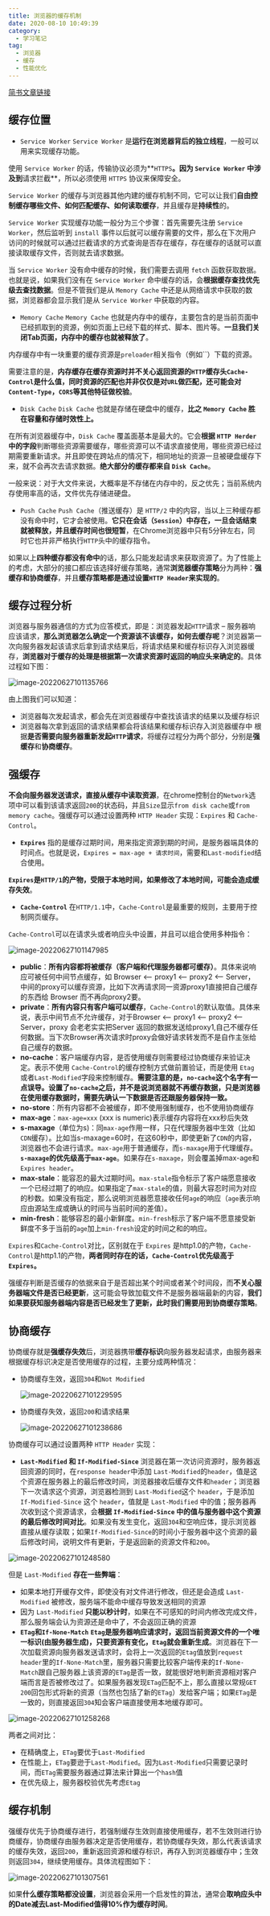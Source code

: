 ```yaml
---
title: 浏览器的缓存机制
date: 2020-08-10 10:49:39
category:
  - 学习笔记
tag:
  - 浏览器
  - 缓存
  - 性能优化
---
```


[简书文章链接](https://www.jianshu.com/p/54cc04190252)

## **缓存位置**

-   `Service Worker`
`Service Worker` 是**运行在浏览器背后的独立线程**，一般可以用来实现缓存功能。

使用 `Service Worker` 的话，传输协议必须为**`HTTPS`**。因为 `Service Worker` 中涉及到**请求拦截**，所以必须使用 `HTTPS` 协议来保障安全。

`Service Worker` 的缓存与浏览器其他内建的缓存机制不同，它可以让我们**自由控制缓存哪些文件、如何匹配缓存、如何读取缓存**，并且缓存是**持续性**的。

`Service Worker` 实现缓存功能一般分为三个步骤：首先需要先注册 `Service Worker`，然后监听到 `install` 事件以后就可以缓存需要的文件，那么在下次用户访问的时候就可以通过拦截请求的方式查询是否存在缓存，存在缓存的话就可以直接读取缓存文件，否则就去请求数据。

当 `Service Worker` 没有命中缓存的时候，我们需要去调用 `fetch` 函数获取数据。也就是说，如果我们没有在 `Service Worker` 命中缓存的话，会**根据缓存查找优先级去查找数据**。但是不管我们是从 `Memory Cache` 中还是从网络请求中获取的数据，浏览器都会显示我们是从 `Service Worker` 中获取的内容。
-   `Memory Cache`
`Memory Cache` 也就是内存中的缓存，主要包含的是当前页面中已经抓取到的资源，例如页面上已经下载的样式、脚本、图片等。**一旦我们关闭Tab页面，内存中的缓存也就被释放了**。

内存缓存中有一块重要的缓存资源是`preloader`相关指令（例如\`<link rel="prefetch">`）下载的资源。

需要注意的是，**内存缓存在缓存资源时并不关心返回资源的`HTTP`缓存头`Cache-Control`是什么值，同时资源的匹配也并非仅仅是对`URL`做匹配，还可能会对`Content-Type`，`CORS`等其他特征做校验**。
-   `Disk Cache`
`Disk Cache` 也就是存储在硬盘中的缓存，**比之 `Memory Cache` 胜在容量和存储时效性上。**

在所有浏览器缓存中，`Disk Cache` 覆盖面基本是最大的。它会**根据 `HTTP Herder` 中的字段**判断哪些资源需要缓存，哪些资源可以不请求直接使用，哪些资源已经过期需要重新请求。并且即使在跨站点的情况下，相同地址的资源一旦被硬盘缓存下来，就不会再次去请求数据。**绝大部分的缓存都来自 `Disk Cache`**。

一般来说：对于大文件来说，大概率是不存储在内存中的，反之优先；当前系统内存使用率高的话，文件优先存储进硬盘。
-   `Push Cache`
`Push Cache`（推送缓存）是 `HTTP/2` 中的内容，当以上三种缓存都没有命中时，它才会被使用。**它只在会话（`Session`）中存在，一旦会话结束就被释放，并且缓存时间也很短暂**，在Chrome浏览器中只有5分钟左右，同时它也并非严格执行`HTTP`头中的缓存指令。

如果以上**四种缓存都没有命中**的话，那么只能发起请求来获取资源了。为了性能上的考虑，大部分的接口都应该选择好缓存策略，通常**浏览器缓存策略**分为两种：**强缓存和协商缓存**，并且**缓存策略都是通过设置`HTTP Header`来实现的**。

## **缓存过程分析**

浏览器与服务器通信的方式为应答模式，即是：浏览器发起`HTTP`请求 – 服务器响应该请求，**那么浏览器怎么确定一个资源该不该缓存，如何去缓存呢**？浏览器第一次向服务器发起该请求后拿到请求结果后，将请求结果和缓存标识存入浏览器缓存，**浏览器对于缓存的处理是根据第一次请求资源时返回的响应头来确定的**。具体过程如下图：

![image-20220627101135766](./img/image-20220627101135766.png)

由上图我们可以知道：

-   浏览器每次发起请求，都会先在浏览器缓存中查找该请求的结果以及缓存标识
-   浏览器每次拿到返回的请求结果都会将该结果和缓存标识存入浏览器缓存中
根据**是否需要向服务器重新发起`HTTP`请求**，将缓存过程分为两个部分，分别是**强缓存**和**协商缓存**。

## **强缓存**

**不会向服务器发送请求，直接从缓存中读取资源**，在chrome控制台的`Network`选项中可以看到该请求返回`200`的状态码，并且`Size`显示`from disk cache`或`from memory cache`。强缓存可以通过设置两种 `HTTP Header` 实现：`Expires` 和 `Cache-Control`。

-   **`Expires`**
指的是缓存过期时间，用来指定资源到期的时间，是服务器端具体的时间点。也就是说，`Expires = max-age + 请求时间`，需要和`Last-modified`结合使用。

**`Expires`是`HTTP/1`的产物，受限于本地时间，如果修改了本地时间，可能会造成缓存失效**。

-   **`Cache-Control`**
在`HTTP/1.1`中，`Cache-Control`是最重要的规则，主要用于控制网页缓存。

`Cache-Control`可以在请求头或者响应头中设置，并且可以组合使用多种指令：

![image-20220627101147985](./img/image-20220627101147985.png)
-   **public**：**所有内容都将被缓存（客户端和代理服务器都可缓存）**。具体来说响应可被任何中间节点缓存，如 Browser \<-- proxy1 \<-- proxy2 \<-- Server，中间的proxy可以缓存资源，比如下次再请求同一资源proxy1直接把自己缓存的东西给 Browser 而不再向proxy2要。
-   **private**：**所有内容只有客户端可以缓存**，`Cache-Control`的默认取值。具体来说，表示中间节点不允许缓存，对于Browser \<-- proxy1 \<-- proxy2 \<-- Server，proxy 会老老实实把Server 返回的数据发送给proxy1,自己不缓存任何数据。当下次Browser再次请求时proxy会做好请求转发而不是自作主张给自己缓存的数据。
-   **no-cache**：客户端缓存内容，是否使用缓存则需要经过协商缓存来验证决定。表示不使用 `Cache-Control`的缓存控制方式做前置验证，而是使用 `Etag` 或者`Last-Modified`字段来控制缓存。**需要注意的是，`no-cache`这个名字有一点误导。设置了`no-cache`之后，并不是说浏览器就不再缓存数据，只是浏览器在使用缓存数据时，需要先确认一下数据是否还跟服务器保持一致。**
-   **no-store**：所有内容都不会被缓存，即不使用强制缓存，也不使用协商缓存
-   **max-age**：`max-age=xxx` (xxx is numeric)表示缓存内容将在xxx秒后失效
-   **s-maxage**（单位为s)：同`max-age`作用一样，只在代理服务器中生效（比如`CDN`缓存）。比如当s-maxage=60时，在这60秒中，即使更新了`CDN`的内容，浏览器也不会进行请求。`max-age`用于普通缓存，而`s-maxage`用于代理缓存。**`s-maxage`的优先级高于`max-age`**。如果存在`s-maxage`，则会覆盖掉max-age和`Expires header`。
-   **max-stale**：能容忍的最大过期时间。`max-stale`指令标示了客户端愿意接收一个已经过期了的响应。如果指定了`max-stale`的值，则最大容忍时间为对应的秒数。如果没有指定，那么说明浏览器愿意接收任何`age`的响应（`age`表示响应由源站生成或确认的时间与当前时间的差值）。
-   **min-fresh**：能够容忍的最小新鲜度。`min-fresh`标示了客户端不愿意接受新鲜度不多于当前的`age`加上`min-fresh`设定的时间之和的响应。

`Expires`和`Cache-Control`对比，区别就在于 `Expires` 是http1.0的产物，`Cache-Control`是http1.1的产物，**两者同时存在的话，`Cache-Control`优先级高于`Expires`。**

强缓存判断是否缓存的依据来自于是否超出某个时间或者某个时间段，而**不关心服务器端文件是否已经更新**，这可能会导致加载文件不是服务器端最新的内容，**我们如果要获知服务器端内容是否已经发生了更新，**此时我们需要用到**协商缓存策略**。

## **协商缓存**

协商缓存就是**强缓存失效**后，浏览器携带**缓存标识**向服务器发起请求，由服务器来根据缓存标识决定是否使用缓存的过程，主要分成两种情况：

- 协商缓存生效，返回`304`和`Not Modified`

  ![image-20220627101229595](./img/image-20220627101229595.png)

- 协商缓存失效，返回`200`和请求结果

  ![image-20220627101238686](./img/image-20220627101238686.png)

协商缓存可以通过设置两种 `HTTP Header` 实现：
-   **`Last-Modified` 和 `If-Modified-Since`**
浏览器在第一次访问资源时，服务器返回资源的同时，在`response header`中添加 `Last-Modified`的`header`，值是这个资源在服务器上的最后修改时间，浏览器接收后缓存文件和`header`；浏览器下一次请求这个资源，浏览器检测到 `Last-Modified`这个 `header`，于是添加 `If-Modified-Since` 这个 `header`，值就是 `Last-Modified` 中的值；服务器再次收到这个资源请求，会**根据 `If-Modified-Since` 中的值与服务器中这个资源的最后修改时间对比**。如果没有发生变化，返回`304`和空响应体，提示浏览器直接从缓存读取；如果`If-Modified-Since`的时间小于服务器中这个资源的最后修改时间，说明文件有更新，于是返回新的资源文件和`200`。

![image-20220627101248580](./img/image-20220627101248580.png)

但是 `Last-Modified` **存在一些弊端**：
-   如果本地打开缓存文件，即使没有对文件进行修改，但还是会造成 `Last-Modified` 被修改，服务端不能命中缓存导致发送相同的资源
-   因为 `Last-Modified` **只能以秒计时**，如果在不可感知的时间内修改完成文件，那么服务端会认为资源还是命中了，不会返回正确的资源
-   **`ETag`和`If-None-Match`**
**`Etag`是服务器响应请求时，返回当前资源文件的一个唯一标识(由服务器生成)，只要资源有变化，`Etag`就会重新生成**。浏览器在下一次加载资源向服务器发送请求时，会将上一次返回的`Etag`值放到`request header`里的`If-None-Match`里，服务器只需要比较客户端传来的`If-None-Match`跟自己服务器上该资源的`ETag`是否一致，就能很好地判断资源相对客户端而言是否被修改过了。如果服务器发现`ETag`匹配不上，那么直接以常规`GET 200`回包形式将新的资源（当然也包括了新的`ETag`）发给客户端；如果`ETag`是一致的，则直接返回`304`知会客户端直接使用本地缓存即可。

![image-20220627101258268](./img/image-20220627101258268.png)

两者之间对比：
-   在精确度上，`ETag`要优于`Last-Modified`
-   在性能上，`ETag`要逊于`Last-Modified`。因为`Last-Modified`只需要记录时间，而`ETag`需要服务器通过算法来计算出一个`hash`值
-   在优先级上，服务器校验优先考虑`Etag`

## **缓存机制**

强缓存优先于协商缓存进行，若强制缓存生效则直接使用缓存，若不生效则进行协商缓存，协商缓存由服务器决定是否使用缓存，若协商缓存失效，那么代表该请求的缓存失效，返回`200`，重新返回资源和缓存标识，再存入到浏览器缓存中；生效则返回`304`，继续使用缓存。具体流程图如下：

![image-20220627101307561](./img/image-20220627101307561.png)

如果**什么缓存策略都没设置**，浏览器会采用一个启发性的算法，通常会**取响应头中的Date减去Last-Modified值得10%作为缓存时间**。
